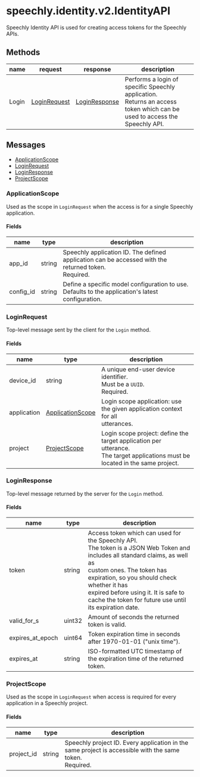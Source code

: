 
# speechly.identity.v2.IdentityAPI

Speechly Identity API is used for creating access tokens for the Speechly
APIs.

## Methods

| name | request | response | description |
| ---- | ------- | -------- | ----------- |
| Login | [LoginRequest](#loginrequest) | [LoginResponse](#loginresponse) | Performs a login of specific Speechly application.<br/>Returns an access token which can be used to access the Speechly API. |

## Messages

- [ApplicationScope](#applicationscope)
- [LoginRequest](#loginrequest)
- [LoginResponse](#loginresponse)
- [ProjectScope](#projectscope)


### ApplicationScope

Used as the scope in `LoginRequest` when the access is for a single Speechly application.

#### Fields

| name | type | description |
| ---- | ---- | ----------- |
| app_id | string | Speechly application ID. The defined application can be accessed with the returned token.<br/>Required. |
| config_id | string | Define a specific model configuration to use.<br/>Defaults to the application's latest configuration. |


### LoginRequest

Top-level message sent by the client for the `Login` method.

#### Fields

| name | type | description |
| ---- | ---- | ----------- |
| device_id | string | A unique end-user device identifier.<br/>Must be a `UUID`.<br/>Required. |
| application | [ApplicationScope](#applicationscope) | Login scope application: use the given application context for all<br/>utterances. |
| project | [ProjectScope](#projectscope) | Login scope project: define the target application per utterance.<br/>The target applications must be located in the same project. |


### LoginResponse

Top-level message returned by the server for the `Login` method.

#### Fields

| name | type | description |
| ---- | ---- | ----------- |
| token | string | Access token which can used for the Speechly API.<br/>The token is a JSON Web Token and includes all standard claims, as well as<br/>custom ones. The token has expiration, so you should check whether it has<br/>expired before using it. It is safe to cache the token for future use until<br/>its expiration date. |
| valid_for_s | uint32 | Amount of seconds the returned token is valid. |
| expires_at_epoch | uint64 | Token expiration time in seconds after 1970-01-01 ("unix time"). |
| expires_at | string | ISO-formatted UTC timestamp of the expiration time of the returned token. |


### ProjectScope

Used as the scope in `LoginRequest` when access is required for every application in a Speechly project.

#### Fields

| name | type | description |
| ---- | ---- | ----------- |
| project_id | string | Speechly project ID. Every application in the same project is accessible with the same token.<br/>Required. |

